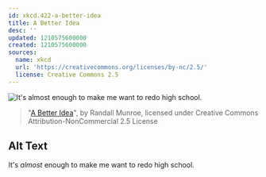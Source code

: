 ```yaml
---
id: xkcd.422-a-better-idea
title: A Better Idea
desc: ''
updated: 1210575600000
created: 1210575600000
sources:
  name: xkcd
  url: 'https://creativecommons.org/licenses/by-nc/2.5/'
  license: Creative Commons 2.5
---
```

![It's *almost* enough to make me want to redo high school.](https://imgs.xkcd.com/comics/a_better_idea.png)
> "[A Better Idea](https://xkcd.com/422/)", by Randall Munroe, licensed under Creative Commons Attribution-NonCommercial 2.5 License

## Alt Text
It's *almost* enough to make me want to redo high school.
